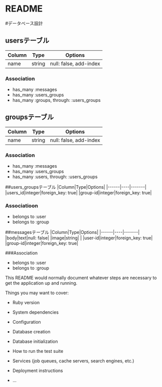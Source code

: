 # README

#データベース設計

## usersテーブル

|Column|Type|Options|
|------|----|-------|
|name|string|null: false, add-index|

### Association
- has_many :messages
- has_many :users_groups
- has_many :groups, through: :users_groups

## groupsテーブル
|Column|Type|Options|
|------|----|-------|
|name|string|null: false, add-index|

### Association
- has_many :messages
- has_many :users_groups
- has_many :users, through: :users_groups

##users_groupsテーブル
|Column|Type|Options|
|------|----|-------|
|users_id|integer|foreign_key: true|
|group-id|integer|foreign_key: true|

### Associatioon
- belongs to :user
- belongs to :group

##messagesテーブル
|Column|Type|Options|
|------|----|-------|
|body|text|null: false|
|image|string|  |
|user-id|integer|foreign_key: true|
|group-id|integer|foreign_key: true|

###Association
- belongs to :user
- belongs to :group


This README would normally document whatever steps are necessary to get the
application up and running.

Things you may want to cover:

* Ruby version

* System dependencies

* Configuration

* Database creation

* Database initialization

* How to run the test suite

* Services (job queues, cache servers, search engines, etc.)

* Deployment instructions

* ...
